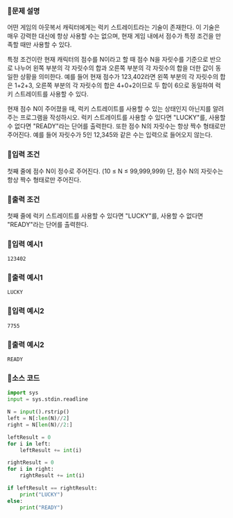 ### 📌문제 설명

어떤 게임의 아웃복서 캐릭터에게는 럭키 스트레이트라는 기술이 존재한다. 이 기술은 매우 강력한 대신에 항상 사용할 수는 없으며, 현재 게임 내에서 점수가 특정 조건을 만족할 때만 사용할 수 있다.

특정 조건이란 현재 캐릭터의 점수를 N이라고 할 때 점수 N을 자릿수를 기준으로 반으로 나누어 왼쪽 부분의 각 자릿수의 합과 오른쪽 부분의 각 자릿수의 합을 더한 값이 동일한 상황을 의미한다. 예를 들어 현재 점수가 123,402라면 왼쪽 부분의 각 자릿수의 합은 1+2+3, 오른쪽 부분의 각 자릿수의 합은 4+0+2이므로 두 합이 6으로 동일하여 럭키 스트레이트를 사용할 수 있다.

현재 점수 N이 주어졌을 때, 럭키 스트레이트를 사용할 수 있는 상태인지 아닌지를 알려주는 프로그램을 작성하시오. 럭키 스트레이트를 사용할 수 있다면 "LUCKY"를, 사용할 수 없다면 "READY"라는 단어를 출력한다. 또한 점수 N의 자릿수는 항상 짝수 형태로만 주어진다. 예를 들어 자릿수가 5인 12,345와 같은 수는 입력으로 들어오지 않는다.

### 📌입력 조건

첫째 줄에 점수 N이 정수로 주어진다. (10 ≤ N ≤ 99,999,999) 단, 점수 N의 자릿수는 항상 짝수 형태로만 주어진다.

### 📌출력 조건

첫째 줄에 럭키 스트레이트를 사용할 수 있다면 "LUCKY"를, 사용할 수 없다면 "READY"라는 단어를 출력한다.

### 📌입력 예시1

```
123402
```

### 📌출력 예시1

```
LUCKY
```

### 📌입력 예시2

```
7755
```

### 📌출력 예시2

```
READY
```

### 📌소스 코드

```python
import sys
input = sys.stdin.readline

N = input().rstrip()
left = N[:len(N)//2]
right = N[len(N)//2:]

leftResult = 0
for i in left:
    leftResult += int(i)

rightResult = 0
for i in right:
    rightResult += int(i)

if leftResult == rightResult:
    print("LUCKY")
else:
    print("READY")
```
